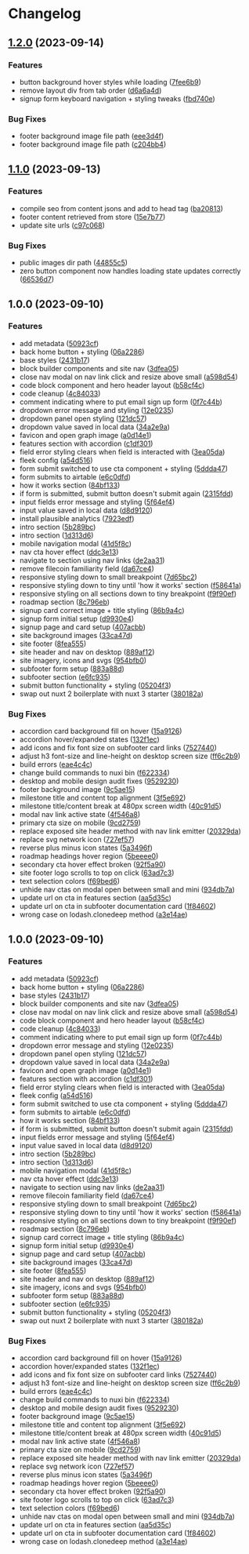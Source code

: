 # Changelog

## [1.2.0](https://github.com/data-preservation-programs/singularity-website/compare/v1.1.0...v1.2.0) (2023-09-14)


### Features

* button background hover styles while loading ([7fee6b9](https://github.com/data-preservation-programs/singularity-website/commit/7fee6b9357700bfc46e355bec715dfcedbf7f745))
* remove layout div from tab order ([d6a6a4d](https://github.com/data-preservation-programs/singularity-website/commit/d6a6a4d26f6e32f0bcd12db55e71493f7a0ad63f))
* signup form keyboard navigation + styling tweaks ([fbd740e](https://github.com/data-preservation-programs/singularity-website/commit/fbd740e3fcc94ae4838178ac5568d612ccc38c5b))


### Bug Fixes

* footer background image file path ([eee3d4f](https://github.com/data-preservation-programs/singularity-website/commit/eee3d4f33d2636faa8b13bdd798a2d02257e1a26))
* footer background image file path ([c204bb4](https://github.com/data-preservation-programs/singularity-website/commit/c204bb4346e51344a6bf96c321bc01a02f0e7eb4))

## [1.1.0](https://github.com/data-preservation-programs/singularity-website/compare/v1.0.0...v1.1.0) (2023-09-13)


### Features

* compile seo from content jsons and add to head tag ([ba20813](https://github.com/data-preservation-programs/singularity-website/commit/ba208137d87c6ccea7192448120c1c277147198f))
* footer content retrieved from store ([15e7b77](https://github.com/data-preservation-programs/singularity-website/commit/15e7b77a76b1a3ab50e7875dba350610622eefbb))
* update site urls ([c97c068](https://github.com/data-preservation-programs/singularity-website/commit/c97c0683c37e7b502a1d9007f56d0186439a24d5))


### Bug Fixes

* public images dir path ([44855c5](https://github.com/data-preservation-programs/singularity-website/commit/44855c5b3e95f2e5108677cef80f8c7f9d9cdc9a))
* zero button component now handles loading state updates correctly ([66536d7](https://github.com/data-preservation-programs/singularity-website/commit/66536d7f11cafbbc89774f3c294cfbf45342eadf))

## 1.0.0 (2023-09-10)


### Features

* add metadata ([50923cf](https://github.com/data-preservation-programs/singularity-website/commit/50923cf3121b913b8aad3beb27125991911408b9))
* back home button + styling ([06a2286](https://github.com/data-preservation-programs/singularity-website/commit/06a228604f5eebfe839d006c9836736e5316396d))
* base styles ([2431b17](https://github.com/data-preservation-programs/singularity-website/commit/2431b17f6260fdf57b6c9736287b38a5172562c4))
* block builder components and site nav ([3dfea05](https://github.com/data-preservation-programs/singularity-website/commit/3dfea05f4b5b71eb0dcc2a51587be9c2b2e63d91))
* close nav modal on nav link click and resize above small ([a598d54](https://github.com/data-preservation-programs/singularity-website/commit/a598d54983b75ee1ac3e192e2fcc245e377ff847))
* code block component and hero header layout ([b58cf4c](https://github.com/data-preservation-programs/singularity-website/commit/b58cf4c7636d3f853f57f25e08effc082b4d2337))
* code cleanup ([4c84033](https://github.com/data-preservation-programs/singularity-website/commit/4c8403372da92524ba45d3c590fdb1d816174a0f))
* comment indicating where to put email sign up form ([0f7c44b](https://github.com/data-preservation-programs/singularity-website/commit/0f7c44b1289908060e6391a1a4015493c2df0821))
* dropdown error message and styling ([12e0235](https://github.com/data-preservation-programs/singularity-website/commit/12e0235b17bf7a3bfc0be4e6fcc2e612cedd5896))
* dropdown panel open styling ([121dc57](https://github.com/data-preservation-programs/singularity-website/commit/121dc57353fc870ead9a99e39ee439140cfa9f7c))
* dropdown value saved in local data ([34a2e9a](https://github.com/data-preservation-programs/singularity-website/commit/34a2e9a2cabf54c26bd6e743522d5f18aaec3506))
* favicon and open graph image ([a0d14e1](https://github.com/data-preservation-programs/singularity-website/commit/a0d14e1f92036a058d803084a38c11231d2d00ee))
* features section with accordion ([c1df301](https://github.com/data-preservation-programs/singularity-website/commit/c1df3014cf35570110a996b7810aa3dcbb5fb368))
* field error styling clears when field is interacted with ([3ea05da](https://github.com/data-preservation-programs/singularity-website/commit/3ea05daa0bd0804bd0d047dd0e0e11e274fad181))
* fleek config ([a54d516](https://github.com/data-preservation-programs/singularity-website/commit/a54d5167048ebece3f861eb0a311903ca95cc416))
* form submit switched to use cta component + styling ([5ddda47](https://github.com/data-preservation-programs/singularity-website/commit/5ddda4793e2c5b03e135bcbffcbbf471bc82bece))
* form submits to airtable ([e6c0dfd](https://github.com/data-preservation-programs/singularity-website/commit/e6c0dfde14527a0155dfd548626432e306574367))
* how it works section ([84bf133](https://github.com/data-preservation-programs/singularity-website/commit/84bf13398b71b3955fbe6d1880c7d389485ccf09))
* if form is submitted, submit button doesn't submit again ([2315fdd](https://github.com/data-preservation-programs/singularity-website/commit/2315fdd58a56a4efadbbacbe9f9f43765b10ded3))
* input fields error message and styling ([5f64ef4](https://github.com/data-preservation-programs/singularity-website/commit/5f64ef4709cb371d8645c4a28e7e23d165b495d7))
* input value saved in local data ([d8d9120](https://github.com/data-preservation-programs/singularity-website/commit/d8d9120961678e86ed821a9c1eb120a86eb7a479))
* install plausible analytics ([7923edf](https://github.com/data-preservation-programs/singularity-website/commit/7923edf718efb2fce4e483f3e1f6d366de52c7b6))
* intro section ([5b289bc](https://github.com/data-preservation-programs/singularity-website/commit/5b289bc9bbecb31dd86eff4506c89500c8daa5f9))
* intro section ([1d313d6](https://github.com/data-preservation-programs/singularity-website/commit/1d313d67b4ecbef56a0180b48b39c6d69bf59a79))
* mobile navigation modal ([41d5f8c](https://github.com/data-preservation-programs/singularity-website/commit/41d5f8c3fc6fab3bf892945691e82e1c1a958961))
* nav cta hover effect ([ddc3e13](https://github.com/data-preservation-programs/singularity-website/commit/ddc3e13127a09da67858843121a747ef8c5d4322))
* navigate to section using nav links ([de2aa31](https://github.com/data-preservation-programs/singularity-website/commit/de2aa31f1705c1ce1f3384fa6d04f8710f5596aa))
* remove filecoin familiarity field ([da67ce4](https://github.com/data-preservation-programs/singularity-website/commit/da67ce4e6cc4d7d938ea6ae6c34ceef0b413654e))
* responsive styling down to small breakpoint ([7d65bc2](https://github.com/data-preservation-programs/singularity-website/commit/7d65bc2775dc57f6acf37a4be6a302c3ec8d2a09))
* responsive styling down to tiny until 'how it works' section ([f58641a](https://github.com/data-preservation-programs/singularity-website/commit/f58641a71a79260d80074d5791d0451b756c9d91))
* responsive styling on all sections down to tiny breakpoint ([f9f90ef](https://github.com/data-preservation-programs/singularity-website/commit/f9f90effe2f05a5240625a93036c736935233b83))
* roadmap section ([8c796eb](https://github.com/data-preservation-programs/singularity-website/commit/8c796eb4ef3e5b23ec8b7c915da8f4daeb5af128))
* signup card correct image + title styling ([86b9a4c](https://github.com/data-preservation-programs/singularity-website/commit/86b9a4c44697eed7355332ec5ffd6aa1b2d5a97e))
* signup form initial setup ([d9930e4](https://github.com/data-preservation-programs/singularity-website/commit/d9930e4ab623b9ed77c5ac5cbddf30def8f26aaa))
* signup page and card setup ([407acbb](https://github.com/data-preservation-programs/singularity-website/commit/407acbb55782af5a69946fe71aba17b16ad399e3))
* site background images ([33ca47d](https://github.com/data-preservation-programs/singularity-website/commit/33ca47da3bb106625320adaabc2a851380647993))
* site footer ([8fea555](https://github.com/data-preservation-programs/singularity-website/commit/8fea555a6e875c5c11c99c1e01aba85c4d8b440d))
* site header and nav on desktop ([889af12](https://github.com/data-preservation-programs/singularity-website/commit/889af121779bbbae04ce82741c61e4fd12c15b8a))
* site imagery, icons and svgs ([954bfb0](https://github.com/data-preservation-programs/singularity-website/commit/954bfb0fb3b6a10c9ffe9ae9461c5d4605ae629c))
* subfooter form setup ([883a88d](https://github.com/data-preservation-programs/singularity-website/commit/883a88d2c7e555af49bdcc3892aaa700d1a9f7e7))
* subfooter section ([e6fc935](https://github.com/data-preservation-programs/singularity-website/commit/e6fc935709a994df48cb8e214e4a7940a3ec091e))
* submit button functionality + styling ([05204f3](https://github.com/data-preservation-programs/singularity-website/commit/05204f30c04950ee376783c0200556ff8e36c15f))
* swap out nuxt 2 boilerplate with nuxt 3 starter ([380182a](https://github.com/data-preservation-programs/singularity-website/commit/380182a3dd026c94e7897479b321a7d864333763))


### Bug Fixes

* accordion card background fill on hover ([15a9126](https://github.com/data-preservation-programs/singularity-website/commit/15a9126d5f7350b0a153577a63057e1a58a0bb84))
* accordion hover/expanded states ([132f1ec](https://github.com/data-preservation-programs/singularity-website/commit/132f1ecbea2541a46249247d7221198c5693925c))
* add icons and fix font size on subfooter card links ([7527440](https://github.com/data-preservation-programs/singularity-website/commit/752744087e5cf94bde32697067fc18c67ae7047a))
* adjust h3 font-size and line-height on desktop screen size ([ff6c2b9](https://github.com/data-preservation-programs/singularity-website/commit/ff6c2b9ed81f91720cd9fde7b4ca9fdac034c2de))
* build errors ([eae4c4c](https://github.com/data-preservation-programs/singularity-website/commit/eae4c4cf230e06ba640ee08f88015992ff6a9270))
* change build commands to nuxi bin ([f622334](https://github.com/data-preservation-programs/singularity-website/commit/f622334378b24906473e2ef4f4c795dab0c0cfee))
* desktop and mobile design audit fixes ([9529230](https://github.com/data-preservation-programs/singularity-website/commit/9529230f27ab977b452039043781aad98badb0fd))
* footer background image ([9c5ae15](https://github.com/data-preservation-programs/singularity-website/commit/9c5ae15f645ba9715d5c118b5057d70dd81c5593))
* milestone title and content top alignment ([3f5e692](https://github.com/data-preservation-programs/singularity-website/commit/3f5e692078c679ad65cc7f0f4f75b98e7388eb0e))
* milestone title/content break at 480px screen width ([40c91d5](https://github.com/data-preservation-programs/singularity-website/commit/40c91d564ffc4c5387bac6c1cf8127751271e6bc))
* modal nav link active state ([4f546a8](https://github.com/data-preservation-programs/singularity-website/commit/4f546a8d0b01f6d4289ab2a2ff61a9f89dc86899))
* primary cta size on mobile ([9cd2759](https://github.com/data-preservation-programs/singularity-website/commit/9cd2759d3deba6e184f0a03a79a7414b3ed2f45d))
* replace exposed site header method with nav link emitter ([20329da](https://github.com/data-preservation-programs/singularity-website/commit/20329dac293f4f2e94a8a136d07f8babef96adc1))
* replace svg network icon ([727ef57](https://github.com/data-preservation-programs/singularity-website/commit/727ef57833a915fd18ac254da280d80fac019168))
* reverse plus minus icon states ([5a3496f](https://github.com/data-preservation-programs/singularity-website/commit/5a3496fd2d1fc5818248b781d6a108a042cb2593))
* roadmap headings hover region ([5beeee0](https://github.com/data-preservation-programs/singularity-website/commit/5beeee007179fa009fa9ba57232ed053464b8832))
* secondary cta hover effect broken ([92f5a90](https://github.com/data-preservation-programs/singularity-website/commit/92f5a90908778f0108fcd98be6ab5647d407bd0d))
* site footer logo scrolls to top on click ([63ad7c3](https://github.com/data-preservation-programs/singularity-website/commit/63ad7c31e46e162a6290547e29034befef4dda86))
* text selection colors ([f69bed6](https://github.com/data-preservation-programs/singularity-website/commit/f69bed6e4c73e3057cdd79f8431f1b03fa22d5b1))
* unhide nav ctas on modal open between small and mini ([934db7a](https://github.com/data-preservation-programs/singularity-website/commit/934db7aa3e65b7b6a7fa291029ad1e25fd0623aa))
* update url on cta in features section ([aa5d35c](https://github.com/data-preservation-programs/singularity-website/commit/aa5d35cc9afc17c726b77273c08cb8cda3aa02cc))
* update url on cta in subfooter documentation card ([1f84602](https://github.com/data-preservation-programs/singularity-website/commit/1f84602d359dd3231e499c775ea390a7d1ee2366))
* wrong case on lodash.clonedeep method ([a3e14ae](https://github.com/data-preservation-programs/singularity-website/commit/a3e14ae57e3b98bc5ebe3747a48deb4c4b8dde72))

## 1.0.0 (2023-09-10)


### Features

* add metadata ([50923cf](https://github.com/data-preservation-programs/singularity-website/commit/50923cf3121b913b8aad3beb27125991911408b9))
* back home button + styling ([06a2286](https://github.com/data-preservation-programs/singularity-website/commit/06a228604f5eebfe839d006c9836736e5316396d))
* base styles ([2431b17](https://github.com/data-preservation-programs/singularity-website/commit/2431b17f6260fdf57b6c9736287b38a5172562c4))
* block builder components and site nav ([3dfea05](https://github.com/data-preservation-programs/singularity-website/commit/3dfea05f4b5b71eb0dcc2a51587be9c2b2e63d91))
* close nav modal on nav link click and resize above small ([a598d54](https://github.com/data-preservation-programs/singularity-website/commit/a598d54983b75ee1ac3e192e2fcc245e377ff847))
* code block component and hero header layout ([b58cf4c](https://github.com/data-preservation-programs/singularity-website/commit/b58cf4c7636d3f853f57f25e08effc082b4d2337))
* code cleanup ([4c84033](https://github.com/data-preservation-programs/singularity-website/commit/4c8403372da92524ba45d3c590fdb1d816174a0f))
* comment indicating where to put email sign up form ([0f7c44b](https://github.com/data-preservation-programs/singularity-website/commit/0f7c44b1289908060e6391a1a4015493c2df0821))
* dropdown error message and styling ([12e0235](https://github.com/data-preservation-programs/singularity-website/commit/12e0235b17bf7a3bfc0be4e6fcc2e612cedd5896))
* dropdown panel open styling ([121dc57](https://github.com/data-preservation-programs/singularity-website/commit/121dc57353fc870ead9a99e39ee439140cfa9f7c))
* dropdown value saved in local data ([34a2e9a](https://github.com/data-preservation-programs/singularity-website/commit/34a2e9a2cabf54c26bd6e743522d5f18aaec3506))
* favicon and open graph image ([a0d14e1](https://github.com/data-preservation-programs/singularity-website/commit/a0d14e1f92036a058d803084a38c11231d2d00ee))
* features section with accordion ([c1df301](https://github.com/data-preservation-programs/singularity-website/commit/c1df3014cf35570110a996b7810aa3dcbb5fb368))
* field error styling clears when field is interacted with ([3ea05da](https://github.com/data-preservation-programs/singularity-website/commit/3ea05daa0bd0804bd0d047dd0e0e11e274fad181))
* fleek config ([a54d516](https://github.com/data-preservation-programs/singularity-website/commit/a54d5167048ebece3f861eb0a311903ca95cc416))
* form submit switched to use cta component + styling ([5ddda47](https://github.com/data-preservation-programs/singularity-website/commit/5ddda4793e2c5b03e135bcbffcbbf471bc82bece))
* form submits to airtable ([e6c0dfd](https://github.com/data-preservation-programs/singularity-website/commit/e6c0dfde14527a0155dfd548626432e306574367))
* how it works section ([84bf133](https://github.com/data-preservation-programs/singularity-website/commit/84bf13398b71b3955fbe6d1880c7d389485ccf09))
* if form is submitted, submit button doesn't submit again ([2315fdd](https://github.com/data-preservation-programs/singularity-website/commit/2315fdd58a56a4efadbbacbe9f9f43765b10ded3))
* input fields error message and styling ([5f64ef4](https://github.com/data-preservation-programs/singularity-website/commit/5f64ef4709cb371d8645c4a28e7e23d165b495d7))
* input value saved in local data ([d8d9120](https://github.com/data-preservation-programs/singularity-website/commit/d8d9120961678e86ed821a9c1eb120a86eb7a479))
* intro section ([5b289bc](https://github.com/data-preservation-programs/singularity-website/commit/5b289bc9bbecb31dd86eff4506c89500c8daa5f9))
* intro section ([1d313d6](https://github.com/data-preservation-programs/singularity-website/commit/1d313d67b4ecbef56a0180b48b39c6d69bf59a79))
* mobile navigation modal ([41d5f8c](https://github.com/data-preservation-programs/singularity-website/commit/41d5f8c3fc6fab3bf892945691e82e1c1a958961))
* nav cta hover effect ([ddc3e13](https://github.com/data-preservation-programs/singularity-website/commit/ddc3e13127a09da67858843121a747ef8c5d4322))
* navigate to section using nav links ([de2aa31](https://github.com/data-preservation-programs/singularity-website/commit/de2aa31f1705c1ce1f3384fa6d04f8710f5596aa))
* remove filecoin familiarity field ([da67ce4](https://github.com/data-preservation-programs/singularity-website/commit/da67ce4e6cc4d7d938ea6ae6c34ceef0b413654e))
* responsive styling down to small breakpoint ([7d65bc2](https://github.com/data-preservation-programs/singularity-website/commit/7d65bc2775dc57f6acf37a4be6a302c3ec8d2a09))
* responsive styling down to tiny until 'how it works' section ([f58641a](https://github.com/data-preservation-programs/singularity-website/commit/f58641a71a79260d80074d5791d0451b756c9d91))
* responsive styling on all sections down to tiny breakpoint ([f9f90ef](https://github.com/data-preservation-programs/singularity-website/commit/f9f90effe2f05a5240625a93036c736935233b83))
* roadmap section ([8c796eb](https://github.com/data-preservation-programs/singularity-website/commit/8c796eb4ef3e5b23ec8b7c915da8f4daeb5af128))
* signup card correct image + title styling ([86b9a4c](https://github.com/data-preservation-programs/singularity-website/commit/86b9a4c44697eed7355332ec5ffd6aa1b2d5a97e))
* signup form initial setup ([d9930e4](https://github.com/data-preservation-programs/singularity-website/commit/d9930e4ab623b9ed77c5ac5cbddf30def8f26aaa))
* signup page and card setup ([407acbb](https://github.com/data-preservation-programs/singularity-website/commit/407acbb55782af5a69946fe71aba17b16ad399e3))
* site background images ([33ca47d](https://github.com/data-preservation-programs/singularity-website/commit/33ca47da3bb106625320adaabc2a851380647993))
* site footer ([8fea555](https://github.com/data-preservation-programs/singularity-website/commit/8fea555a6e875c5c11c99c1e01aba85c4d8b440d))
* site header and nav on desktop ([889af12](https://github.com/data-preservation-programs/singularity-website/commit/889af121779bbbae04ce82741c61e4fd12c15b8a))
* site imagery, icons and svgs ([954bfb0](https://github.com/data-preservation-programs/singularity-website/commit/954bfb0fb3b6a10c9ffe9ae9461c5d4605ae629c))
* subfooter form setup ([883a88d](https://github.com/data-preservation-programs/singularity-website/commit/883a88d2c7e555af49bdcc3892aaa700d1a9f7e7))
* subfooter section ([e6fc935](https://github.com/data-preservation-programs/singularity-website/commit/e6fc935709a994df48cb8e214e4a7940a3ec091e))
* submit button functionality + styling ([05204f3](https://github.com/data-preservation-programs/singularity-website/commit/05204f30c04950ee376783c0200556ff8e36c15f))
* swap out nuxt 2 boilerplate with nuxt 3 starter ([380182a](https://github.com/data-preservation-programs/singularity-website/commit/380182a3dd026c94e7897479b321a7d864333763))


### Bug Fixes

* accordion card background fill on hover ([15a9126](https://github.com/data-preservation-programs/singularity-website/commit/15a9126d5f7350b0a153577a63057e1a58a0bb84))
* accordion hover/expanded states ([132f1ec](https://github.com/data-preservation-programs/singularity-website/commit/132f1ecbea2541a46249247d7221198c5693925c))
* add icons and fix font size on subfooter card links ([7527440](https://github.com/data-preservation-programs/singularity-website/commit/752744087e5cf94bde32697067fc18c67ae7047a))
* adjust h3 font-size and line-height on desktop screen size ([ff6c2b9](https://github.com/data-preservation-programs/singularity-website/commit/ff6c2b9ed81f91720cd9fde7b4ca9fdac034c2de))
* build errors ([eae4c4c](https://github.com/data-preservation-programs/singularity-website/commit/eae4c4cf230e06ba640ee08f88015992ff6a9270))
* change build commands to nuxi bin ([f622334](https://github.com/data-preservation-programs/singularity-website/commit/f622334378b24906473e2ef4f4c795dab0c0cfee))
* desktop and mobile design audit fixes ([9529230](https://github.com/data-preservation-programs/singularity-website/commit/9529230f27ab977b452039043781aad98badb0fd))
* footer background image ([9c5ae15](https://github.com/data-preservation-programs/singularity-website/commit/9c5ae15f645ba9715d5c118b5057d70dd81c5593))
* milestone title and content top alignment ([3f5e692](https://github.com/data-preservation-programs/singularity-website/commit/3f5e692078c679ad65cc7f0f4f75b98e7388eb0e))
* milestone title/content break at 480px screen width ([40c91d5](https://github.com/data-preservation-programs/singularity-website/commit/40c91d564ffc4c5387bac6c1cf8127751271e6bc))
* modal nav link active state ([4f546a8](https://github.com/data-preservation-programs/singularity-website/commit/4f546a8d0b01f6d4289ab2a2ff61a9f89dc86899))
* primary cta size on mobile ([9cd2759](https://github.com/data-preservation-programs/singularity-website/commit/9cd2759d3deba6e184f0a03a79a7414b3ed2f45d))
* replace exposed site header method with nav link emitter ([20329da](https://github.com/data-preservation-programs/singularity-website/commit/20329dac293f4f2e94a8a136d07f8babef96adc1))
* replace svg network icon ([727ef57](https://github.com/data-preservation-programs/singularity-website/commit/727ef57833a915fd18ac254da280d80fac019168))
* reverse plus minus icon states ([5a3496f](https://github.com/data-preservation-programs/singularity-website/commit/5a3496fd2d1fc5818248b781d6a108a042cb2593))
* roadmap headings hover region ([5beeee0](https://github.com/data-preservation-programs/singularity-website/commit/5beeee007179fa009fa9ba57232ed053464b8832))
* secondary cta hover effect broken ([92f5a90](https://github.com/data-preservation-programs/singularity-website/commit/92f5a90908778f0108fcd98be6ab5647d407bd0d))
* site footer logo scrolls to top on click ([63ad7c3](https://github.com/data-preservation-programs/singularity-website/commit/63ad7c31e46e162a6290547e29034befef4dda86))
* text selection colors ([f69bed6](https://github.com/data-preservation-programs/singularity-website/commit/f69bed6e4c73e3057cdd79f8431f1b03fa22d5b1))
* unhide nav ctas on modal open between small and mini ([934db7a](https://github.com/data-preservation-programs/singularity-website/commit/934db7aa3e65b7b6a7fa291029ad1e25fd0623aa))
* update url on cta in features section ([aa5d35c](https://github.com/data-preservation-programs/singularity-website/commit/aa5d35cc9afc17c726b77273c08cb8cda3aa02cc))
* update url on cta in subfooter documentation card ([1f84602](https://github.com/data-preservation-programs/singularity-website/commit/1f84602d359dd3231e499c775ea390a7d1ee2366))
* wrong case on lodash.clonedeep method ([a3e14ae](https://github.com/data-preservation-programs/singularity-website/commit/a3e14ae57e3b98bc5ebe3747a48deb4c4b8dde72))
